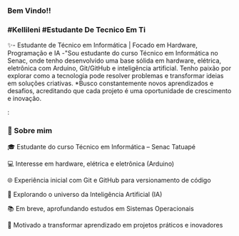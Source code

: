 ### Bem Vindo!!
### #Kellileni #Estudante De Tecnico Em Ti

   ✨- Estudante de Técnico em Informática | Focado em Hardware, Programação e IA
 -"Sou estudante do curso Técnico em Informática no Senac, onde tenho desenvolvido uma base sólida em hardware, elétrica, eletrônica com Arduino, Git/GitHub e inteligência artificial. 
 Tenho paixão por explorar como a tecnologia pode resolver problemas e transformar ideias em soluções criativas.
  *Busco constantemente novos aprendizados e desafios, acreditando que cada projeto é uma oportunidade de crescimento e inovação.

  :

### 👋 Sobre mim

🎓 Estudante do curso Técnico em Informática – Senac Tatuapé

💻 Interesse em hardware, elétrica e eletrônica (Arduino)

🌐 Experiência inicial com Git e GitHub para versionamento de código

🤖 Explorando o universo da Inteligência Artificial (IA)

📚 Em breve, aprofundando estudos em Sistemas Operacionais

🚀 Motivado a transformar aprendizado em projetos práticos e inovadores









